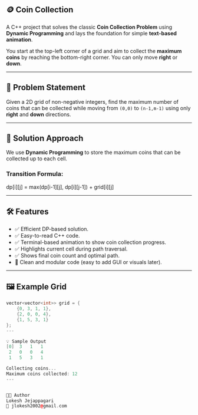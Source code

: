 ## 🪙 Coin Collection

A C++ project that solves the classic **Coin Collection Problem** using **Dynamic Programming** and lays the foundation for simple **text-based animation**.  

You start at the top-left corner of a grid and aim to collect the **maximum coins** by reaching the bottom-right corner. You can only move **right** or **down**.

---

## 🎯 Problem Statement

Given a 2D grid of non-negative integers, find the maximum number of coins that can be collected while moving from `(0,0)` to `(n-1,m-1)` using only **right** and **down** directions.

---

## 🧠 Solution Approach

We use **Dynamic Programming** to store the maximum coins that can be collected up to each cell.

### Transition Formula:
dp[i][j] = max(dp[i-1][j], dp[i][j-1]) + grid[i][j]

---

## 🛠 Features

- ✅ Efficient DP-based solution.
- ✅ Easy-to-read C++ code.
- ✅ Terminal-based animation to show coin collection progress.
- ✅ Highlights current cell during path traversal.
- ✅ Shows final coin count and optimal path.
- 🧩 Clean and modular code (easy to add GUI or visuals later).

---

## 🖼️ Example Grid

```cpp
vector<vector<int>> grid = {
    {0, 3, 1, 1},
    {2, 0, 0, 4},
    {1, 5, 3, 1}
};
---

💡 Sample Output
[0]  3   1   1
 2   0   0   4
 1   5   3   1

Collecting coins...
Maximum coins collected: 12
---


👨‍💻 Author
Lokesh Jejappagari
📧 jlokesh2002@gmail.com



